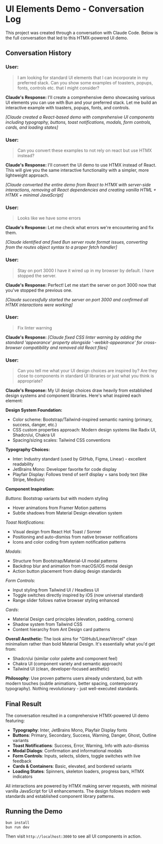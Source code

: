 # UI Elements Demo - Conversation Log

This project was created through a conversation with Claude Code. Below is the full conversation that led to this HTMX-powered UI demo.

## Conversation History

### User:
> I am looking for standard UI elements that I can incorporate in my preferred stack. Can you show some examples of toasters, popups, fonts, controls etc. that I might consider?

**Claude's Response:**
I'll create a comprehensive demo showcasing various UI elements you can use with Bun and your preferred stack. Let me build an interactive example with toasters, popups, fonts, and controls.

*[Claude created a React-based demo with comprehensive UI components including typography, buttons, toast notifications, modals, form controls, cards, and loading states]*

### User:
> Can you convert these examples to not rely on react but use HTMX instead?

**Claude's Response:**
I'll convert the UI demo to use HTMX instead of React. This will give you the same interactive functionality with a simpler, more lightweight approach.

*[Claude converted the entire demo from React to HTMX with server-side interactions, removing all React dependencies and creating vanilla HTML + HTMX + minimal JavaScript]*

### User:
> Looks like we have some errors

**Claude's Response:**
Let me check what errors we're encountering and fix them.

*[Claude identified and fixed Bun server route format issues, converting from the routes object syntax to a proper fetch handler]*

### User:
> Stay on port 3000 I have it wired up in my browser by default. I have stopped the server.

**Claude's Response:**
Perfect! Let me start the server on port 3000 now that you've stopped the previous one.

*[Claude successfully started the server on port 3000 and confirmed all HTMX interactions were working]*

### User:
> Fix linter warning

**Claude's Response:**
*[Claude fixed CSS linter warning by adding the standard 'appearance' property alongside '-webkit-appearance' for cross-browser compatibility and removed old React files]*

### User:
> Can you tell me what your UI design choices are inspired by? Are they close to components in standard UI libraries or just what you think is appropriate?

**Claude's Response:**
My UI design choices draw heavily from established design systems and component libraries. Here's what inspired each element:

**Design System Foundation:**
- Color scheme: Bootstrap/Tailwind-inspired semantic naming (primary, success, danger, etc.)
- CSS custom properties approach: Modern design systems like Radix UI, Shadcn/ui, Chakra UI
- Spacing/sizing scales: Tailwind CSS conventions

**Typography Choices:**
- Inter: Industry standard (used by GitHub, Figma, Linear) - excellent readability
- JetBrains Mono: Developer favorite for code display
- Playfair Display: Follows trend of serif display + sans body text (like Stripe, Medium)

**Component Inspiration:**

*Buttons*: Bootstrap variants but with modern styling
- Hover animations from Framer Motion patterns
- Subtle shadows from Material Design elevation system

*Toast Notifications*: 
- Visual design from React Hot Toast / Sonner
- Positioning and auto-dismiss from native browser notifications
- Icons and color coding from system notification patterns

*Modals*:
- Structure from Bootstrap/Material-UI modal patterns
- Backdrop blur and animation from macOS/iOS modal design
- Action button placement from dialog design standards

*Form Controls*:
- Input styling from Tailwind UI / Headless UI
- Toggle switches directly inspired by iOS (now universal standard)
- Range slider follows native browser styling enhanced

*Cards*:
- Material Design card principles (elevation, padding, corners)
- Shadow system from Tailwind CSS
- Content hierarchy from Ant Design card patterns

**Overall Aesthetic:**
The look aims for "GitHub/Linear/Vercel" clean minimalism rather than bold Material Design. It's essentially what you'd get from:
- Shadcn/ui (similar color palette and component feel)
- Chakra UI (component variety and semantic approach) 
- Tailwind UI (clean, developer-focused aesthetic)

**Philosophy**: Use proven patterns users already understand, but with modern touches (subtle animations, better spacing, contemporary typography). Nothing revolutionary - just well-executed standards.

## Final Result

The conversation resulted in a comprehensive HTMX-powered UI demo featuring:

- **Typography**: Inter, JetBrains Mono, Playfair Display fonts
- **Buttons**: Primary, Secondary, Success, Warning, Danger, Ghost, Outline variants
- **Toast Notifications**: Success, Error, Warning, Info with auto-dismiss
- **Modal Dialogs**: Confirmation and informational modals
- **Form Controls**: Inputs, selects, sliders, toggle switches with live feedback
- **Cards & Containers**: Basic, elevated, and bordered variants
- **Loading States**: Spinners, skeleton loaders, progress bars, HTMX indicators

All interactions are powered by HTMX making server requests, with minimal vanilla JavaScript for UI enhancements. The design follows modern web standards and established component library patterns.

## Running the Demo

```bash
bun install
bun run dev
```

Then visit `http://localhost:3000` to see all UI components in action.
